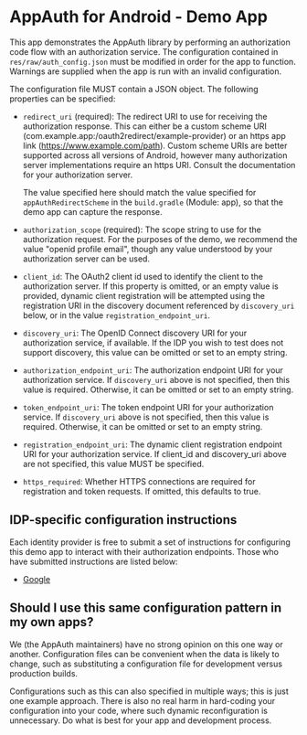 # AppAuth for Android - Demo App

This app demonstrates the AppAuth library by performing an authorization code
flow with an authorization service. The configuration contained in `res/raw/auth_config.json`
must be modified in order for the app to function. Warnings are supplied when the app is run
with an invalid configuration.

The configuration file MUST contain a JSON object. The following properties can be specified:

  - `redirect_uri` (required): The redirect URI to use for receiving the authorization response.
    This can either be a custom scheme URI (com.example.app:/oauth2redirect/example-provider) or 
    an https app link (https://www.example.com/path). Custom scheme URIs are better supported 
    across all versions of Android, however many authorization server implementations require an 
    https URI. Consult the documentation for your authorization server.

    The value specified here should match the value specified for `appAuthRedirectScheme` in the
    `build.gradle` (Module: app), so that the demo app can capture the response.

  - `authorization_scope` (required): The scope string to use for the authorization request.
    For the purposes of the demo, we recommend the value "openid profile email", though any value
    understood by your authorization server can be used.

  - `client_id`: The OAuth2 client id used to identify the client to the authorization server.
    If this property is omitted, or an empty value is provided, dynamic client
    registration will be attempted using the registration URI in the discovery document referenced by
    `discovery_uri` below, or in the value `registration_endpoint_uri`.

  - `discovery_uri`: The OpenID Connect discovery URI for your authorization service, if available.
    If the IDP you wish to test does not support discovery, this value can be omitted or set
    to an empty string.

  - `authorization_endpoint_uri`: The authorization endpoint URI for your authorization service. If
    `discovery_uri` above is not specified, then this value is required. Otherwise, it can be
    omitted or set to an empty string.

  - `token_endpoint_uri`: The token endpoint URI for your authorization service. If `discovery_uri`
    above is not specified, then this value is required. Otherwise, it can be omitted or set to
    an empty string.

  - `registration_endpoint_uri`: The dynamic client registration endpoint URI for your authorization
    service. If client_id and discovery_uri above are not specified, this value MUST be specified.

  - `https_required`: Whether HTTPS connections are required for registration and token requests.
    If omitted, this defaults to true.

## IDP-specific configuration instructions

Each identity provider is free to submit a set of instructions for configuring this demo app to
interact with their authorization endpoints. Those who have submitted instructions are listed
below:

- [Google](README-Google.md)

## Should I use this same configuration pattern in my own apps?

We (the AppAuth maintainers) have no strong opinion on this one way or another. Configuration files
can be convenient when the data is likely to change, such as substituting a configuration file
for development versus production builds.

Configurations such as this can also specified in multiple ways; this is just one example approach.
There is also no real harm in hard-coding your configuration into your code, where such dynamic
reconfiguration is unnecessary. Do what is best for your app and development process.
